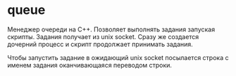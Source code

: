 ﻿queue
=====

Менеджер очереди на C++. Позволяет выполнять задания запуская скрипты. 
Задания получает из unix socket. Сразу же создается дочерний процесс и скрипт продолжает принимать задания.

Чтобы запустить задание в ожидающий unix socket посылается строка с именем задания оканчивающаяся переводом строки.